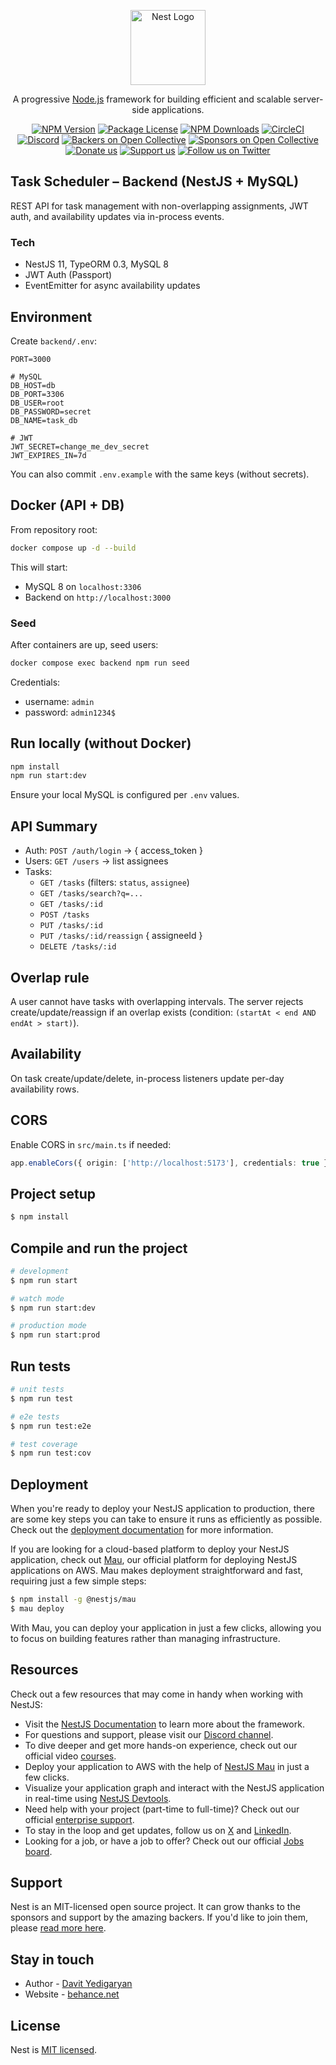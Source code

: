 <p align="center">
  <a href="http://nestjs.com/" target="blank"><img src="https://nestjs.com/img/logo-small.svg" width="120" alt="Nest Logo" /></a>
</p>

[circleci-image]: https://img.shields.io/circleci/build/github/nestjs/nest/master?token=abc123def456
[circleci-url]: https://circleci.com/gh/nestjs/nest

  <p align="center">A progressive <a href="http://nodejs.org" target="_blank">Node.js</a> framework for building efficient and scalable server-side applications.</p>
    <p align="center">
<a href="https://www.npmjs.com/~nestjscore" target="_blank"><img src="https://img.shields.io/npm/v/@nestjs/core.svg" alt="NPM Version" /></a>
<a href="https://www.npmjs.com/~nestjscore" target="_blank"><img src="https://img.shields.io/npm/l/@nestjs/core.svg" alt="Package License" /></a>
<a href="https://www.npmjs.com/~nestjscore" target="_blank"><img src="https://img.shields.io/npm/dm/@nestjs/common.svg" alt="NPM Downloads" /></a>
<a href="https://circleci.com/gh/nestjs/nest" target="_blank"><img src="https://img.shields.io/circleci/build/github/nestjs/nest/master" alt="CircleCI" /></a>
<a href="https://discord.gg/G7Qnnhy" target="_blank"><img src="https://img.shields.io/badge/discord-online-brightgreen.svg" alt="Discord"/></a>
<a href="https://opencollective.com/nest#backer" target="_blank"><img src="https://opencollective.com/nest/backers/badge.svg" alt="Backers on Open Collective" /></a>
<a href="https://opencollective.com/nest#sponsor" target="_blank"><img src="https://opencollective.com/nest/sponsors/badge.svg" alt="Sponsors on Open Collective" /></a>
  <a href="https://paypal.me/kamilmysliwiec" target="_blank"><img src="https://img.shields.io/badge/Donate-PayPal-ff3f59.svg" alt="Donate us"/></a>
    <a href="https://opencollective.com/nest#sponsor"  target="_blank"><img src="https://img.shields.io/badge/Support%20us-Open%20Collective-41B883.svg" alt="Support us"></a>
  <a href="https://twitter.com/nestframework" target="_blank"><img src="https://img.shields.io/twitter/follow/nestframework.svg?style=social&label=Follow" alt="Follow us on Twitter"></a>
</p>
  <!--[![Backers on Open Collective](https://opencollective.com/nest/backers/badge.svg)](https://opencollective.com/nest#backer)
  [![Sponsors on Open Collective](https://opencollective.com/nest/sponsors/badge.svg)](https://opencollective.com/nest#sponsor)-->

## Task Scheduler – Backend (NestJS + MySQL)

REST API for task management with non-overlapping assignments, JWT auth, and availability updates via in-process events.

### Tech
- NestJS 11, TypeORM 0.3, MySQL 8
- JWT Auth (Passport)
- EventEmitter for async availability updates

## Environment
Create `backend/.env`:

```
PORT=3000

# MySQL
DB_HOST=db
DB_PORT=3306
DB_USER=root
DB_PASSWORD=secret
DB_NAME=task_db

# JWT
JWT_SECRET=change_me_dev_secret
JWT_EXPIRES_IN=7d
```

You can also commit `.env.example` with the same keys (without secrets).

## Docker (API + DB)

From repository root:
```bash
docker compose up -d --build
```

This will start:
- MySQL 8 on `localhost:3306`
- Backend on `http://localhost:3000`

### Seed
After containers are up, seed users:
```bash
docker compose exec backend npm run seed
```
Credentials:
- username: `admin`
- password: `admin1234$`

## Run locally (without Docker)
```bash
npm install
npm run start:dev
```
Ensure your local MySQL is configured per `.env` values.

## API Summary
- Auth: `POST /auth/login` → { access_token }
- Users: `GET /users` → list assignees
- Tasks:
  - `GET /tasks` (filters: `status`, `assignee`)
  - `GET /tasks/search?q=...`
  - `GET /tasks/:id`
  - `POST /tasks`
  - `PUT /tasks/:id`
  - `PUT /tasks/:id/reassign` { assigneeId }
  - `DELETE /tasks/:id`

## Overlap rule
A user cannot have tasks with overlapping intervals. The server rejects create/update/reassign if an overlap exists (condition: `(startAt < end AND endAt > start)`).

## Availability
On task create/update/delete, in-process listeners update per-day availability rows.

## CORS
Enable CORS in `src/main.ts` if needed:
```ts
app.enableCors({ origin: ['http://localhost:5173'], credentials: true });
```

## Project setup

```bash
$ npm install
```

## Compile and run the project

```bash
# development
$ npm run start

# watch mode
$ npm run start:dev

# production mode
$ npm run start:prod
```

## Run tests

```bash
# unit tests
$ npm run test

# e2e tests
$ npm run test:e2e

# test coverage
$ npm run test:cov
```

## Deployment

When you're ready to deploy your NestJS application to production, there are some key steps you can take to ensure it runs as efficiently as possible. Check out the [deployment documentation](https://docs.nestjs.com/deployment) for more information.

If you are looking for a cloud-based platform to deploy your NestJS application, check out [Mau](https://mau.nestjs.com), our official platform for deploying NestJS applications on AWS. Mau makes deployment straightforward and fast, requiring just a few simple steps:

```bash
$ npm install -g @nestjs/mau
$ mau deploy
```

With Mau, you can deploy your application in just a few clicks, allowing you to focus on building features rather than managing infrastructure.

## Resources

Check out a few resources that may come in handy when working with NestJS:

- Visit the [NestJS Documentation](https://docs.nestjs.com) to learn more about the framework.
- For questions and support, please visit our [Discord channel](https://discord.gg/G7Qnnhy).
- To dive deeper and get more hands-on experience, check out our official video [courses](https://courses.nestjs.com/).
- Deploy your application to AWS with the help of [NestJS Mau](https://mau.nestjs.com) in just a few clicks.
- Visualize your application graph and interact with the NestJS application in real-time using [NestJS Devtools](https://devtools.nestjs.com).
- Need help with your project (part-time to full-time)? Check out our official [enterprise support](https://enterprise.nestjs.com).
- To stay in the loop and get updates, follow us on [X](https://x.com/nestframework) and [LinkedIn](https://linkedin.com/company/nestjs).
- Looking for a job, or have a job to offer? Check out our official [Jobs board](https://jobs.nestjs.com).

## Support

Nest is an MIT-licensed open source project. It can grow thanks to the sponsors and support by the amazing backers. If you'd like to join them, please [read more here](https://docs.nestjs.com/support).

## Stay in touch

- Author - [Davit Yedigaryan](https://www.linkedin.com/in/davit-y-angular-react-typescript/)
- Website - [behance.net](https://www.behance.net/davityedigaryan)

## License

Nest is [MIT licensed](https://github.com/nestjs/nest/blob/master/LICENSE).
